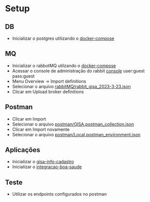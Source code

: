 # Setup

## DB
- Inicializar o postgres utilizando o [docker-compose](postgres/docker-compose.yml)


## MQ
- Inicializar o rabbotMQ utilzando o [docker-compose](rabbitMQ/docker-compose.yml)
- Acessar o console de administração do rabbit [console](http://127.0.0.1:15672/) user:guest pass:guest
- Menu Overview -> Import definitions
- Selecionar o arquivo [rabbitMQ/rabbit_gisa_2023-3-23.json](rabbitMQ/rabbit_gisa_2023-3-23.json)
- Clicar em Upload broker definitions

## Postman
- Clicar em Import 
- Selecionar o arquivo [postman/GISA.postman_collection.json](postman/GISA.postman_collection.json)
- Clicar em Import novamente
- Selecionar o arquivo [postman/Local.postman_environment.json](postman/Local.postman_environment.json)

## Aplicações
- Inicializar o [gisa-info-cadastro](https://github.com/puc-gisa/gisa-info-cadastro)
- Inicializar o [integracao-boa-saude](https://github.com/puc-gisa/integracao-boa-saude)

## Teste
- Utilizar os endpoints configurados no postman
